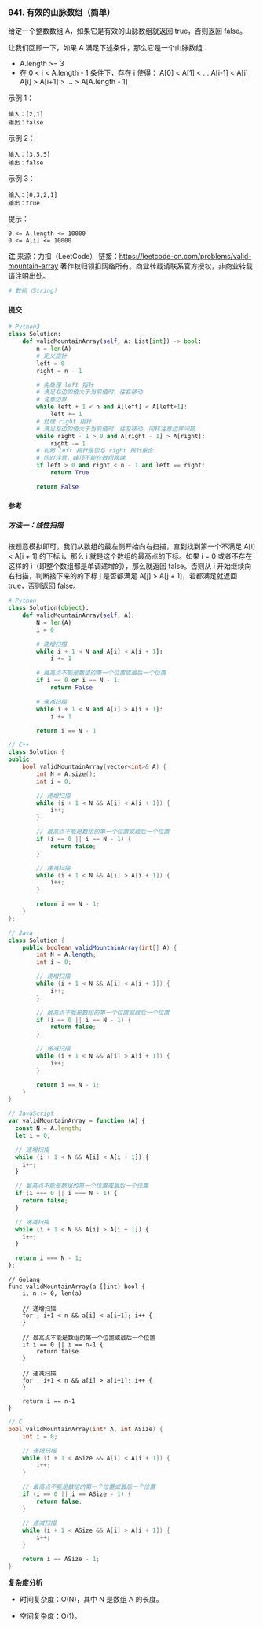 ### 941. 有效的山脉数组（简单）

给定一个整数数组 A，如果它是有效的山脉数组就返回 true，否则返回 false。

让我们回顾一下，如果 A 满足下述条件，那么它是一个山脉数组：

- A.length >= 3
- 在 0 < i < A.length - 1 条件下，存在 i 使得：
  A[0] < A[1] < ... A[i-1] < A[i]
  A[i] > A[i+1] > ... > A[A.length - 1]

示例 1：

```text
输入：[2,1]
输出：false
```

示例 2：

```text
输入：[3,5,5]
输出：false
```

示例 3：

```text
输入：[0,3,2,1]
输出：true
```

提示：

```text
0 <= A.length <= 10000
0 <= A[i] <= 10000
```

**注**
来源：力扣（LeetCode）
链接：https://leetcode-cn.com/problems/valid-mountain-array
著作权归领扣网络所有。商业转载请联系官方授权，非商业转载请注明出处。

```py
# 数组（String）
```

#### 提交

```py
# Python3
class Solution:
    def validMountainArray(self, A: List[int]) -> bool:
        n = len(A)
        # 定义指针
        left = 0
        right = n - 1

        # 先处理 left 指针
        # 满足右边的值大于当前值时，往右移动
        # 注意边界
        while left + 1 < n and A[left] < A[left+1]:
            left += 1
        # 处理 right 指针
        # 满足左边的值大于当前值时，往左移动，同样注意边界问题
        while right - 1 > 0 and A[right - 1] > A[right]:
            right -= 1
        # 判断 left 指针是否与 right 指针重合
        # 同时注意，峰顶不能在数组两端
        if left > 0 and right < n - 1 and left == right:
            return True

        return False
```

#### 参考

##### 方法一：线性扫描

按题意模拟即可。我们从数组的最左侧开始向右扫描，直到找到第一个不满足 A[i] < A[i + 1] 的下标 i，那么 i 就是这个数组的最高点的下标。如果 i = 0 或者不存在这样的 i（即整个数组都是单调递增的），那么就返回 false。否则从 i 开始继续向右扫描，判断接下来的的下标 j 是否都满足 A[j] > A[j + 1]，若都满足就返回 true，否则返回 false。

```py
# Python
class Solution(object):
    def validMountainArray(self, A):
        N = len(A)
        i = 0

        # 递增扫描
        while i + 1 < N and A[i] < A[i + 1]:
            i += 1

        # 最高点不能是数组的第一个位置或最后一个位置
        if i == 0 or i == N - 1:
            return False

        # 递减扫描
        while i + 1 < N and A[i] > A[i + 1]:
            i += 1

        return i == N - 1
```

```c++
// C++
class Solution {
public:
    bool validMountainArray(vector<int>& A) {
        int N = A.size();
        int i = 0;

        // 递增扫描
        while (i + 1 < N && A[i] < A[i + 1]) {
            i++;
        }

        // 最高点不能是数组的第一个位置或最后一个位置
        if (i == 0 || i == N - 1) {
            return false;
        }

        // 递减扫描
        while (i + 1 < N && A[i] > A[i + 1]) {
            i++;
        }

        return i == N - 1;
    }
};
```

```java
// Java
class Solution {
    public boolean validMountainArray(int[] A) {
        int N = A.length;
        int i = 0;

        // 递增扫描
        while (i + 1 < N && A[i] < A[i + 1]) {
            i++;
        }

        // 最高点不能是数组的第一个位置或最后一个位置
        if (i == 0 || i == N - 1) {
            return false;
        }

        // 递减扫描
        while (i + 1 < N && A[i] > A[i + 1]) {
            i++;
        }

        return i == N - 1;
    }
}
```

```js
// JavaScript
var validMountainArray = function (A) {
  const N = A.length;
  let i = 0;

  // 递增扫描
  while (i + 1 < N && A[i] < A[i + 1]) {
    i++;
  }

  // 最高点不能是数组的第一个位置或最后一个位置
  if (i === 0 || i === N - 1) {
    return false;
  }

  // 递减扫描
  while (i + 1 < N && A[i] > A[i + 1]) {
    i++;
  }

  return i === N - 1;
};
```

```golang
// Golang
func validMountainArray(a []int) bool {
    i, n := 0, len(a)

    // 递增扫描
    for ; i+1 < n && a[i] < a[i+1]; i++ {
    }

    // 最高点不能是数组的第一个位置或最后一个位置
    if i == 0 || i == n-1 {
        return false
    }

    // 递减扫描
    for ; i+1 < n && a[i] > a[i+1]; i++ {
    }

    return i == n-1
}
```

```c
// C
bool validMountainArray(int* A, int ASize) {
    int i = 0;

    // 递增扫描
    while (i + 1 < ASize && A[i] < A[i + 1]) {
        i++;
    }

    // 最高点不能是数组的第一个位置或最后一个位置
    if (i == 0 || i == ASize - 1) {
        return false;
    }

    // 递减扫描
    while (i + 1 < ASize && A[i] > A[i + 1]) {
        i++;
    }

    return i == ASize - 1;
}
```

**复杂度分析**

- 时间复杂度：O(N)，其中 N 是数组 A 的长度。

- 空间复杂度：O(1)。
